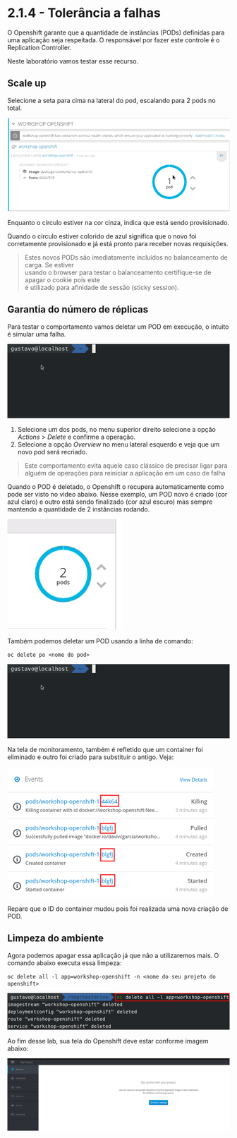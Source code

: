 # 2.1.4 - Tolerância a falhas

O Openshift garante que a quantidade de instâncias \(PODs\) definidas para uma aplicação seja respeitada. O responsável por fazer este controle é o Replication Controller.

Neste laboratório vamos testar esse recurso.

## Scale up

Selecione a seta para cima na lateral do pod, escalando para 2 pods no total.

![](../../.gitbook/assets/scale-out.gif)

Enquanto o círculo estiver na cor cinza, indica que está sendo provisionado.

Quando o círculo estiver colorido de azul significa que o novo foi corretamente provisionado e já está pronto para receber novas requisições.

> Estes novos PODs são imediatamente incluídos no balanceamento de carga. Se estiver  
> usando o browser para testar o balanceamento certifique-se de apagar o cookie pois este  
> é utilizado para afinidade de sessão \(sticky session\).

## Garantia do número de réplicas

Para testar o comportamento vamos deletar um POD em execução, o intuito é simular uma falha.

![](../../.gitbook/assets/delete-pod.gif)

1. Selecione um dos pods, no menu superior direito selecione a opção _Actions_ &gt; _Delete_ e confirme a operação.
2. Selecione a opção _Overview_ no menu lateral esquerdo e veja que um novo pod será recriado.

> Este comportamento evita aquele caso clássico de precisar ligar para alguém de operações para reiniciar a aplicação em um caso de falha

Quando o POD é deletado, o Openshift o recupera automaticamente como pode ser visto no video abaixo. Nesse exemplo, um POD novo é criado \(cor azul claro\) e outro está sendo finalizado \(cor azul escuro\) mas sempre mantendo a quantidade de 2 instâncias rodando.

![](../../.gitbook/assets/deleting.gif)

Também podemos deletar um POD usando a linha de comando:

```text
oc delete po <nome do pod>
```

![](../../.gitbook/assets/delete-pod%20%281%29.gif)

Na tela de monitoramento, também é refletido que um container foi eliminado e outro foi criado para substituir o antigo. Veja:

![](../../.gitbook/assets/selection_235.png)

Repare que o ID do container mudou pois foi realizada uma nova criação de POD.

## Limpeza do ambiente

Agora podemos apagar essa aplicação já que não a utilizaremos mais. O comando abaixo executa essa limpeza:

```text
oc delete all -l app=workshop-openshift -n <nome do seu projeto do openshift>
```

![](../../.gitbook/assets/selection_086%20%281%29.png)

Ao fim desse lab, sua tela do Openshift deve estar conforme imagem abaixo:

![](../../.gitbook/assets/selection_236.png)

